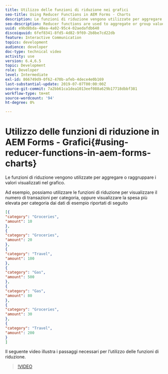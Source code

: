 ```yaml
---
title: Utilizzo delle funzioni di riduzione nei grafici
seo-title: Using Reducer Functions in AEM Forms - Charts
description: Le funzioni di riduzione vengono utilizzate per aggregare o raggruppare i valori visualizzati nel grafico. Il video seguente illustra i passaggi necessari per l'utilizzo delle funzioni di riduzione.
seo-description: Reducer functions are used to aggregate or group values that are displayed in the chart.The following video walks through the steps involved in using reducer functions.
uuid: e9bd8bda-48ea-4a02-95c4-02aedafdb640
discoiquuid: 6fef8341-8fd5-4d82-9f69-2b8be7cd22db
feature: Interactive Communication
topics: development
audience: developer
doc-type: technical video
activity: use
version: 6.4,6.5
topic: Development
role: Developer
level: Intermediate
exl-id: 866749d9-0f62-470b-afeb-4dece4e0b169
last-substantial-update: 2019-07-07T00:00:00Z
source-git-commit: 7a2bb61ca1dea1013eef088a629b17718dbbf381
workflow-type: tm+mt
source-wordcount: '94'
ht-degree: 0%

---
```


# Utilizzo delle funzioni di riduzione in AEM Forms - Grafici{#using-reducer-functions-in-aem-forms-charts}

Le funzioni di riduzione vengono utilizzate per aggregare o raggruppare i valori visualizzati nel grafico.


Ad esempio, possiamo utilizzare le funzioni di riduzione per visualizzare il numero di transazioni per categoria, oppure visualizzare la spesa più elevata per categoria dai dati di esempio riportati di seguito

```json
[{
"category": "Groceries",
"amount": 10
},
{
"category": "Groceries",
"amount": 20
},
{
"category": "Travel",
"amount": 100
},
{
"category": "Gas",
"amount": 500
},
{
"category": "Gas",
"amount": 80
},
{
"category": "Groceries",
"amount": 30
},
{
"category": "Travel",
"amount": 200
}
]
```

Il seguente video illustra i passaggi necessari per l’utilizzo delle funzioni di riduzione.

>[!VIDEO](https://video.tv.adobe.com/v/21368/?quality=9&learn=on)
